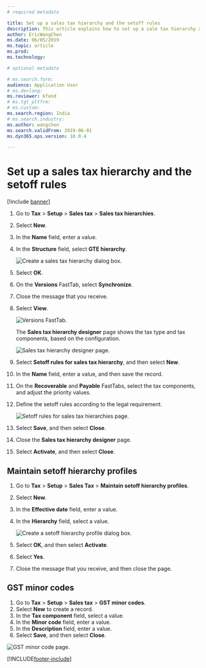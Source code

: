 ```yaml
---
# required metadata

title: Set up a sales tax hierarchy and the setoff rules
description: This article explains how to set up a sale tax hierarchy and the setoff rules.
author: EricWangChen
ms.date: 06/05/2019
ms.topic: article
ms.prod: 
ms.technology: 

# optional metadata

# ms.search.form: 
audience: Application User
# ms.devlang: 
ms.reviewer: kfend
# ms.tgt_pltfrm: 
# ms.custom: 
ms.search.region: India
# ms.search.industry: 
ms.author: wangchen
ms.search.validFrom: 2019-06-01
ms.dyn365.ops.version: 10.0.4

---
```


# Set up a sales tax hierarchy and the setoff rules

[!include [banner](../includes/banner.md)]

1. Go to **Tax** \> **Setup** \> **Sales tax** \> **Sales tax hierarchies**.
2. Select **New**.
3. In the **Name** field, enter a value.
4. In the **Structure** field, select **GTE hierarchy**.

    ![Create a sales tax hierarchy dialog box.](media/Annotation-2019-05-15-145825.png)

5. Select **OK**.
6. On the **Versions** FastTab, select **Synchronize**.
7. Close the message that you receive.
8. Select **View**.

    ![Versions FastTab.](media/Annotation-2019-05-15-150106.png)

    The **Sales tax hierarchy designer** page shows the tax type and tax components, based on the configuration.

    ![Sales tax hierarchy designer page.](media/Annotation-2019-05-15-150259.png)

9. Select **Setoff rules for sales tax hierarchy**, and then select **New**.
10. In the **Name** field, enter a value, and then save the record.
11. On the **Recoverable** and **Payable** FastTabs, select the tax components, and adjust the priority values.
12. Define the setoff rules according to the legal requirement.

    ![Setoff rules for sales tax hierarchies page.](media/Annotation-2019-05-15-150432.png)

13. Select **Save**, and then select **Close**.
14. Close the **Sales tax hierarchy designer** page.
15. Select **Activate**, and then select **Close**.

## Maintain setoff hierarchy profiles

1. Go to **Tax** \> **Setup** \> **Sales Tax** \> **Maintain setoff hierarchy profiles**.
2. Select **New**.
3. In the **Effective date** field, enter a value.
4. In the **Hierarchy** field, select a value.

    ![Create a setoff hierarchy profile dialog box.](media/Annotation-2019-05-15-150613.png)

5. Select **OK**, and then select **Activate**.
6. Select **Yes**.
7. Close the message that you receive, and then close the page.

## GST minor codes

1. Go to **Tax** \> **Setup** \> **Sales tax** \> **GST minor codes**.
2. Select **New** to create a record.
3. In the **Tax component** field, select a value.
4. In the **Minor code** field, enter a value.
5. In the **Description** field, enter a value.
6. Select **Save**, and then select **Close**.

![GST minor code page.](media/Annotation-2019-05-15-151254.png)


[!INCLUDE[footer-include](../../includes/footer-banner.md)]
